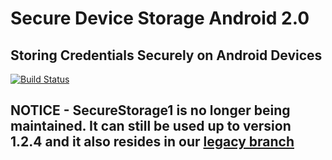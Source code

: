 # Secure Device Storage Android 2.0

## Storing Credentials Securely on Android Devices

[![Build Status](https://img.shields.io/endpoint.svg?url=https%3A%2F%2Factions-badge.atrox.dev%2Fadorsys%2Fsecure-storage-android%2Fbadge%3Fref%3Ddevelop&style=popout)](https://actions-badge.atrox.dev/adorsys/secure-storage-android/goto?ref=develop)

## NOTICE - SecureStorage1 is no longer being maintained. It can still be used up to version 1.2.4 and it also resides in our [legacy branch](https://github.com/adorsys/secure-storage-android/tree/legacy/secure-storage-1)